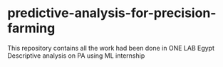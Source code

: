 # predictive-analysis-for-precision-farming
This repository contains all the work had been done in ONE LAB Egypt Descriptive analysis on PA using ML internship
